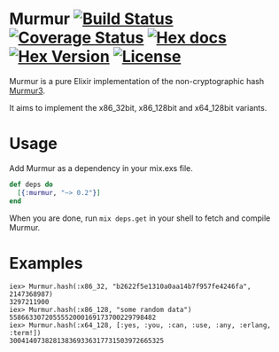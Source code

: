 Murmur [![Build Status](https://img.shields.io/travis/gmcabrita/murmur.svg?style=flat)](https://travis-ci.org/gmcabrita/murmur) [![Coverage Status](https://img.shields.io/coveralls/gmcabrita/murmur.svg?style=flat)](https://coveralls.io/r/gmcabrita/murmur?branch=master) [![Hex docs](http://img.shields.io/badge/hex.pm-docs-green.svg?style=flat)](https://hexdocs.pm/murmur) [![Hex Version](http://img.shields.io/hexpm/v/murmur.svg?style=flat)](https://hex.pm/packages/murmur) [![License](http://img.shields.io/hexpm/l/murmur.svg?style=flat)](https://github.com/gmcabrita/murmur/blob/master/LICENSE)
========

Murmur is a pure Elixir implementation of the non-cryptographic hash [Murmur3](https://code.google.com/p/smhasher/wiki/MurmurHash3).

It aims to implement the x86_32bit, x86_128bit and x64_128bit variants.

# Usage

Add Murmur as a dependency in your mix.exs file.

```elixir
def deps do
  [{:murmur, "~> 0.2"}]
end
```

When you are done, run `mix deps.get` in your shell to fetch and compile Murmur.


# Examples

```iex
iex> Murmur.hash(:x86_32, "b2622f5e1310a0aa14b7f957fe4246fa", 2147368987)
3297211900
iex> Murmur.hash(:x86_128, "some random data")
5586633072055552000169173700229798482
iex> Murmur.hash(:x64_128, [:yes, :you, :can, :use, :any, :erlang, :term!])
300414073828138369336317731503972665325
```
